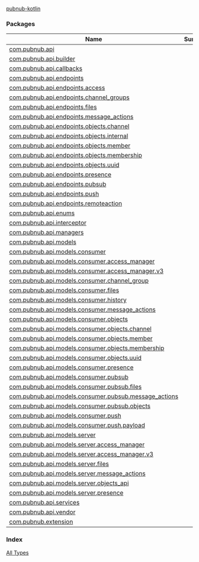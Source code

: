 [pubnub-kotlin](./index.md)

### Packages

| Name | Summary |
|---|---|
| [com.pubnub.api](com.pubnub.api/index.md) |  |
| [com.pubnub.api.builder](com.pubnub.api.builder/index.md) |  |
| [com.pubnub.api.callbacks](com.pubnub.api.callbacks/index.md) |  |
| [com.pubnub.api.endpoints](com.pubnub.api.endpoints/index.md) |  |
| [com.pubnub.api.endpoints.access](com.pubnub.api.endpoints.access/index.md) |  |
| [com.pubnub.api.endpoints.channel_groups](com.pubnub.api.endpoints.channel_groups/index.md) |  |
| [com.pubnub.api.endpoints.files](com.pubnub.api.endpoints.files/index.md) |  |
| [com.pubnub.api.endpoints.message_actions](com.pubnub.api.endpoints.message_actions/index.md) |  |
| [com.pubnub.api.endpoints.objects.channel](com.pubnub.api.endpoints.objects.channel/index.md) |  |
| [com.pubnub.api.endpoints.objects.internal](com.pubnub.api.endpoints.objects.internal/index.md) |  |
| [com.pubnub.api.endpoints.objects.member](com.pubnub.api.endpoints.objects.member/index.md) |  |
| [com.pubnub.api.endpoints.objects.membership](com.pubnub.api.endpoints.objects.membership/index.md) |  |
| [com.pubnub.api.endpoints.objects.uuid](com.pubnub.api.endpoints.objects.uuid/index.md) |  |
| [com.pubnub.api.endpoints.presence](com.pubnub.api.endpoints.presence/index.md) |  |
| [com.pubnub.api.endpoints.pubsub](com.pubnub.api.endpoints.pubsub/index.md) |  |
| [com.pubnub.api.endpoints.push](com.pubnub.api.endpoints.push/index.md) |  |
| [com.pubnub.api.endpoints.remoteaction](com.pubnub.api.endpoints.remoteaction/index.md) |  |
| [com.pubnub.api.enums](com.pubnub.api.enums/index.md) |  |
| [com.pubnub.api.interceptor](com.pubnub.api.interceptor/index.md) |  |
| [com.pubnub.api.managers](com.pubnub.api.managers/index.md) |  |
| [com.pubnub.api.models](com.pubnub.api.models/index.md) |  |
| [com.pubnub.api.models.consumer](com.pubnub.api.models.consumer/index.md) |  |
| [com.pubnub.api.models.consumer.access_manager](com.pubnub.api.models.consumer.access_manager/index.md) |  |
| [com.pubnub.api.models.consumer.access_manager.v3](com.pubnub.api.models.consumer.access_manager.v3/index.md) |  |
| [com.pubnub.api.models.consumer.channel_group](com.pubnub.api.models.consumer.channel_group/index.md) |  |
| [com.pubnub.api.models.consumer.files](com.pubnub.api.models.consumer.files/index.md) |  |
| [com.pubnub.api.models.consumer.history](com.pubnub.api.models.consumer.history/index.md) |  |
| [com.pubnub.api.models.consumer.message_actions](com.pubnub.api.models.consumer.message_actions/index.md) |  |
| [com.pubnub.api.models.consumer.objects](com.pubnub.api.models.consumer.objects/index.md) |  |
| [com.pubnub.api.models.consumer.objects.channel](com.pubnub.api.models.consumer.objects.channel/index.md) |  |
| [com.pubnub.api.models.consumer.objects.member](com.pubnub.api.models.consumer.objects.member/index.md) |  |
| [com.pubnub.api.models.consumer.objects.membership](com.pubnub.api.models.consumer.objects.membership/index.md) |  |
| [com.pubnub.api.models.consumer.objects.uuid](com.pubnub.api.models.consumer.objects.uuid/index.md) |  |
| [com.pubnub.api.models.consumer.presence](com.pubnub.api.models.consumer.presence/index.md) |  |
| [com.pubnub.api.models.consumer.pubsub](com.pubnub.api.models.consumer.pubsub/index.md) |  |
| [com.pubnub.api.models.consumer.pubsub.files](com.pubnub.api.models.consumer.pubsub.files/index.md) |  |
| [com.pubnub.api.models.consumer.pubsub.message_actions](com.pubnub.api.models.consumer.pubsub.message_actions/index.md) |  |
| [com.pubnub.api.models.consumer.pubsub.objects](com.pubnub.api.models.consumer.pubsub.objects/index.md) |  |
| [com.pubnub.api.models.consumer.push](com.pubnub.api.models.consumer.push/index.md) |  |
| [com.pubnub.api.models.consumer.push.payload](com.pubnub.api.models.consumer.push.payload/index.md) |  |
| [com.pubnub.api.models.server](com.pubnub.api.models.server/index.md) |  |
| [com.pubnub.api.models.server.access_manager](com.pubnub.api.models.server.access_manager/index.md) |  |
| [com.pubnub.api.models.server.access_manager.v3](com.pubnub.api.models.server.access_manager.v3/index.md) |  |
| [com.pubnub.api.models.server.files](com.pubnub.api.models.server.files/index.md) |  |
| [com.pubnub.api.models.server.message_actions](com.pubnub.api.models.server.message_actions/index.md) |  |
| [com.pubnub.api.models.server.objects_api](com.pubnub.api.models.server.objects_api/index.md) |  |
| [com.pubnub.api.models.server.presence](com.pubnub.api.models.server.presence/index.md) |  |
| [com.pubnub.api.services](com.pubnub.api.services/index.md) |  |
| [com.pubnub.api.vendor](com.pubnub.api.vendor/index.md) |  |
| [com.pubnub.extension](com.pubnub.extension/index.md) |  |

### Index

[All Types](alltypes/index.md)